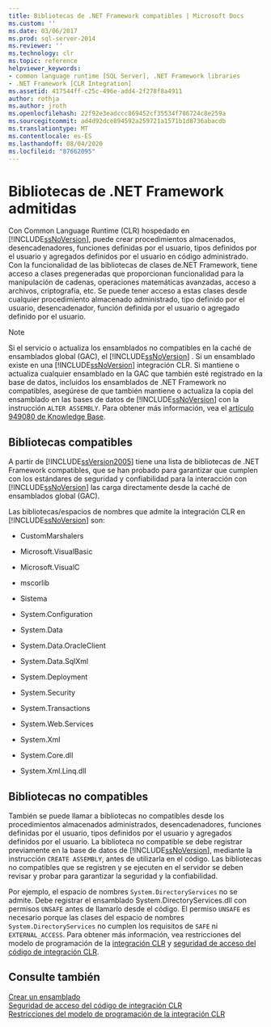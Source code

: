 ```yaml
---
title: Bibliotecas de .NET Framework compatibles | Microsoft Docs
ms.custom: ''
ms.date: 03/06/2017
ms.prod: sql-server-2014
ms.reviewer: ''
ms.technology: clr
ms.topic: reference
helpviewer_keywords:
- common language runtime [SQL Server], .NET Framework libraries
- .NET Framework [CLR Integration]
ms.assetid: 417544ff-c25c-496e-add4-2f278f8a4911
author: rothja
ms.author: jroth
ms.openlocfilehash: 22f92e3eadccc869452cf35534f786724c8e259a
ms.sourcegitcommit: ad4d92dce894592a259721a1571b1d8736abacdb
ms.translationtype: MT
ms.contentlocale: es-ES
ms.lasthandoff: 08/04/2020
ms.locfileid: "87662095"
---
```

# <a name="supported-net-framework-libraries"></a>Bibliotecas de .NET Framework admitidas
  Con Common Language Runtime (CLR) hospedado en [!INCLUDE[ssNoVersion](../../../includes/ssnoversion-md.md)], puede crear procedimientos almacenados, desencadenadores, funciones definidas por el usuario, tipos definidos por el usuario y agregados definidos por el usuario en código administrado. Con la funcionalidad de las bibliotecas de clases de.NET Framework, tiene acceso a clases pregeneradas que proporcionan funcionalidad para la manipulación de cadenas, operaciones matemáticas avanzadas, acceso a archivos, criptografía, etc. Se puede tener acceso a estas clases desde cualquier procedimiento almacenado administrado, tipo definido por el usuario, desencadenador, función definida por el usuario o agregado definido por el usuario.  
  
> [!NOTE]  
>  Si el servicio o actualiza los ensamblados no compatibles en la caché de ensamblados global (GAC), el [!INCLUDE[ssNoVersion](../../../includes/ssnoversion-md.md)] . Si un ensamblado existe en una [!INCLUDE[ssNoVersion](../../../includes/ssnoversion-md.md)] integración CLR. Si mantiene o actualiza cualquier ensamblado en la GAC que también esté registrado en la base de datos, incluidos los ensamblados de .NET Framework no compatibles, asegúrese de que también mantiene o actualiza la copia del ensamblado en las bases de datos de [!INCLUDE[ssNoVersion](../../../includes/ssnoversion-md.md)] con la instrucción `ALTER ASSEMBLY`. Para obtener más información, vea el [artículo 949080 de Knowledge Base](https://support.microsoft.com/kb/949080).  
  
## <a name="supported-libraries"></a>Bibliotecas compatibles  
 A partir de [!INCLUDE[ssVersion2005](../../../includes/ssnoversion-md.md)] tiene una lista de bibliotecas de .NET Framework compatibles, que se han probado para garantizar que cumplen con los estándares de seguridad y confiabilidad para la interacción con [!INCLUDE[ssNoVersion](../../../includes/ssnoversion-md.md)] las carga directamente desde la caché de ensamblados global (GAC).  
  
 Las bibliotecas/espacios de nombres que admite la integración CLR en [!INCLUDE[ssNoVersion](../../../includes/ssnoversion-md.md)] son:  
  
-   CustomMarshalers  
  
-   Microsoft.VisualBasic  
  
-   Microsoft.VisualC  
  
-   mscorlib  
  
-   Sistema  
  
-   System.Configuration  
  
-   System.Data  
  
-   System.Data.OracleClient  
  
-   System.Data.SqlXml  
  
-   System.Deployment  
  
-   System.Security  
  
-   System.Transactions  
  
-   System.Web.Services  
  
-   System.Xml  
  
-   System.Core.dll  
  
-   System.Xml.Linq.dll  
  
## <a name="unsupported-libraries"></a>Bibliotecas no compatibles  
 También se puede llamar a bibliotecas no compatibles desde los procedimientos almacenados administrados, desencadenadores, funciones definidas por el usuario, tipos definidos por el usuario y agregados definidos por el usuario. La biblioteca no compatible se debe registrar previamente en la base de datos de [!INCLUDE[ssNoVersion](../../../includes/ssnoversion-md.md)], mediante la instrucción `CREATE ASSEMBLY`, antes de utilizarla en el código. Las bibliotecas no compatibles que se registren y se ejecuten en el servidor se deben revisar y probar para garantizar la seguridad y la confiabilidad.  
  
 Por ejemplo, el espacio de nombres `System.DirectoryServices` no se admite. Debe registrar el ensamblado System.DirectoryServices.dll con permisos `UNSAFE` antes de llamarlo desde el código. El permiso `UNSAFE` es necesario porque las clases del espacio de nombres `System.DirectoryServices` no cumplen los requisitos de `SAFE` ni `EXTERNAL_ACCESS`. Para obtener más información, vea restricciones del modelo de programación de la [integración CLR](clr-integration-programming-model-restrictions.md) y [seguridad de acceso del código de integración CLR](../security/clr-integration-code-access-security.md).  
  
## <a name="see-also"></a>Consulte también  
 [Crear un ensamblado](../assemblies/creating-an-assembly.md)   
 [Seguridad de acceso del código de integración CLR](../security/clr-integration-code-access-security.md)   
 [Restricciones del modelo de programación de la integración CLR](clr-integration-programming-model-restrictions.md)  
  
  
